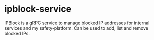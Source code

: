 # ipblock-service

IPBlock is a gRPC service to manage blocked IP addresses for internal services and my safety-platform. Can be used to add, list and remove blocked IPs.
